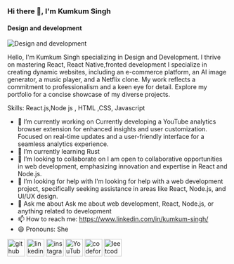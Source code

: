 ### Hi there 👋, I'm Kumkum Singh
#### Design and development 
![Design and development ](https://media.licdn.com/dms/image/D4D16AQFQdH6sqPo1bw/profile-displaybackgroundimage-shrink_350_1400/0/1698047620377?e=1713398400&v=beta&t=-pd73aFN758NHdyzAxGbYbp6Iwpcs0zj8i-8uxMUKpg)

 Hello, I'm Kumkum Singh specializing in Design and Development. I thrive on mastering React, React Native,fronted development  I specialize in creating dynamic websites, including an e-commerce platform, an AI image generator, a music player, and a Netflix clone. My work reflects a commitment to professionalism and a keen eye for detail. Explore my portfolio for a concise showcase of my diverse projects.






Skills: React.js,Node js , HTML ,CSS, Javascript 

- 🔭 I’m currently working on Currently developing a YouTube analytics browser extension for enhanced insights and user customization. Focused on real-time updates and a user-friendly interface for a seamless analytics experience. 
- 🌱 I’m currently learning Rust  
- 👯 I’m looking to collaborate on I am open to collaborative opportunities in web development, emphasizing innovation and expertise in React and Node.js. 
- 🤔 I’m looking for help with I'm looking for help with a web development project, specifically seeking assistance in areas like React, Node.js, and UI/UX design. 
- 💬 Ask me about Ask me about web development, React, Node.js, or anything related to development  
- 📫 How to reach me: https://www.linkedin.com/in/kumkum-singh/ 
- 😄 Pronouns: She  


[<img src='https://cdn.jsdelivr.net/npm/simple-icons@3.0.1/icons/github.svg' alt='github' height='40'>](https://github.com/https://github.com/KumkumSingh2)  [<img src='https://cdn.jsdelivr.net/npm/simple-icons@3.0.1/icons/linkedin.svg' alt='linkedin' height='40'>](https://www.linkedin.com/in/https://www.linkedin.com/in/kumkum-singh//)  [<img src='https://cdn.jsdelivr.net/npm/simple-icons@3.0.1/icons/instagram.svg' alt='instagram' height='40'>](https://www.instagram.com/https://www.instagram.com/kumkum_singh2//)  [<img src='https://cdn.jsdelivr.net/npm/simple-icons@3.0.1/icons/youtube.svg' alt='YouTube' height='40'>](https://www.youtube.com/channel/www.youtube.com/@Short.podcast761)  [<img src='https://cdn.jsdelivr.net/npm/simple-icons@3.0.1/icons/codeforces.svg' alt='codeforces' height='40'>](https://codeforces.com/profile/xubo123)  [<img src='https://cdn.jsdelivr.net/npm/simple-icons@3.0.1/icons/leetcode.svg' alt='leetcode' height='40'>](https://leetcode.com/kumkum/)  

